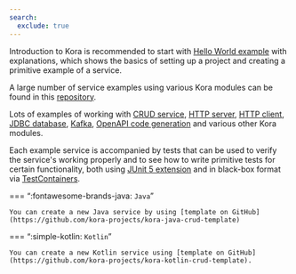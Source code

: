 ```yaml
---
search:
  exclude: true
---
```


Introduction to Kora is recommended to start with [Hello World example](hello-world.md) with explanations,
which shows the basics of setting up a project and creating a primitive example of a service.

A large number of service examples using various Kora modules can be found in this [repository](https://github.com/kora-projects/kora-examples).

Lots of examples of working with
[CRUD service](https://github.com/kora-projects/kora-examples/tree/master/kora-java-crud),
[HTTP server](https://github.com/kora-projects/kora-examples/tree/master/kora-java-http-server),
[HTTP client](https://github.com/kora-projects/kora-examples/tree/master/kora-java-http-client),
[JDBC database](https://github.com/kora-projects/kora-examples/tree/master/kora-java-database-jdbc),
[Kafka](https://github.com/kora-projects/kora-examples/tree/master/kora-java-kafka),
[OpenAPI code generation](https://github.com/kora-projects/kora-examples/tree/master/kora-java-openapi-generator-http-client) 
and various other Kora modules.

Each example service is accompanied by tests that can be used to verify the service's working properly and 
to see how to write primitive tests for certain functionality, both using 
[JUnit 5 extension](https://github.com/kora-projects/kora-examples/blob/master/kora-java-crud/src/test/java/ru/tinkoff/kora/example/crud/ComponentTests.java) 
and in black-box format via 
[TestContainers](https://github.com/kora-projects/kora-examples/blob/master/kora-java-crud/src/test/java/ru/tinkoff/kora/example/crud/BlackBoxTests.java).

=== “:fontawesome-brands-java: `Java`”

    You can create a new Java service by using [template on GitHub](https://github.com/kora-projects/kora-java-crud-template)

=== “:simple-kotlin: `Kotlin`”

    You can create a new Kotlin service using [template on GitHub](https://github.com/kora-projects/kora-kotlin-crud-template).
